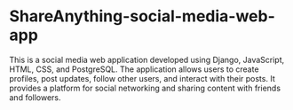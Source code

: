 # ShareAnything-social-media-web-app
This is a social media web application developed using Django, JavaScript, HTML, CSS, and PostgreSQL. The application allows users to create profiles, post updates, follow other users, and interact with their posts. It provides a platform for social networking and sharing content with friends and followers.
